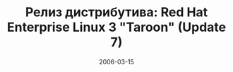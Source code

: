 ---
layout: post
title: "Релиз дистрибутива: Red Hat Enterprise Linux 3 \"Taroon\" (Update 7)"
date: 2006-03-15   
---